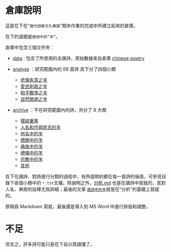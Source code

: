 # 倉庫說明

這是在下在“`唐代詩歌文化專題`”期末作業的完成中所建立起來的倉庫。

在下的選題是`唐詩中的“羊”`。

倉庫中包含三個文件夾：

- [data](./data) : 包含了所使用的全唐詩，原始數據來自倉庫 [chinese-poetry](https://github.com/chinese-poetry/chinese-poetry)

- [analyse](./analyse/) ：研究範圍內的 69 首詩.其下分了四個小類

  - [悲傷失意之羊](./analyse/1.%E6%82%B2%E5%82%B7%E5%A4%B1%E6%84%8F%E4%B9%8B%E7%BE%8A)
  - [愛民刺政之羊](./analyse/2.%E6%84%9B%E6%B0%91%E5%88%BA%E6%94%BF%E4%B9%8B%E7%BE%8A.txt)
  - [和平戰爭之羊](./analyse/3.%E5%92%8C%E5%B9%B3%E6%88%B0%E7%88%AD%E4%B9%8B%E7%BE%8A.txt)
  - [自然閒適之羊](./analyse/4.%E8%87%AA%E7%84%B6%E9%96%92%E9%81%A9%E4%B9%8B%E7%BE%8A.txt)

- [archive](./archive/) ：不在研究範圍內的詩，共分了 8 大類
  - [殘誤重等](./archive/0.%E6%AE%98%E8%AA%A4%E9%87%8D%E7%AD%89/)
  - [人名和作爲姓氏的羊](./archive/1.%E4%BA%BA%E5%90%8D%E5%92%8C%E4%BD%9C%E7%88%B2%E5%A7%93%E6%B0%8F%E7%9A%84%E7%9A%84%E7%BE%8A/)
  - [地名中的羊](./archive/2.%E5%9C%B0%E5%90%8D%E4%B8%AD%E7%9A%84%E7%BE%8A/)
  - [標題中的羊](./archive/3.%E6%A8%99%E9%A1%8C%E4%B8%AD%E7%9A%84%E7%BE%8A/)
  - [典故中的羊](./archive/4.%E5%85%B8%E6%95%85%E4%B8%AD%E7%9A%84%E7%BE%8A/)
  - [禮儀中的羊](./archive/5.%E7%A6%AE%E5%84%80%E4%B8%AD%E7%9A%84%E7%BE%8A/)
  - [宗教中的羊](./archive/6.%E5%AE%97%E6%95%99%E4%B8%AD%E7%9A%84%E7%BE%8A/)
  - [其他](./archive/7.%20%E5%85%B6%E4%BB%96/)

在下在讀詩、對詩進行分類的過程中，有所說明的都在每一首詩的後面，可參見目錄下各個小類中的 `*.txt`文檔。除說明之外，[分析.md](./%E5%88%86%E6%9E%90.md) 也是在讀詩中寫就的，其對人名、典故的註釋尤爲詳細；最後的文章 [`唐詩中的羊`](./%E5%94%90%E8%A9%A9%E4%B8%AD%E7%9A%84%22%E7%BE%8A%22.md)就是在“分析”的基礎上寫就的。

原稿爲 Markdown 寫就，最後還是導入到 MS Word 中進行排版和調整。

# 不足

坦言之，許多詩可能只是在下自以爲讀懂了。
